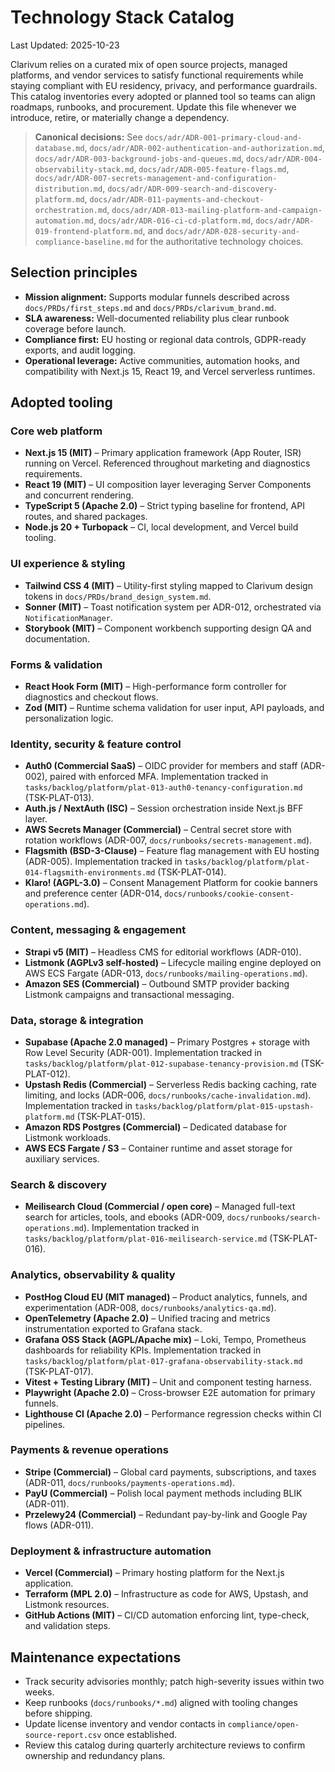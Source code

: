 # Technology Stack Catalog
Last Updated: 2025-10-23

Clarivum relies on a curated mix of open source projects, managed platforms, and vendor services to satisfy functional requirements while staying compliant with EU residency, privacy, and performance guardrails. This catalog inventories every adopted or planned tool so teams can align roadmaps, runbooks, and procurement. Update this file whenever we introduce, retire, or materially change a dependency.

> **Canonical decisions:** See `docs/adr/ADR-001-primary-cloud-and-database.md`, `docs/adr/ADR-002-authentication-and-authorization.md`, `docs/adr/ADR-003-background-jobs-and-queues.md`, `docs/adr/ADR-004-observability-stack.md`, `docs/adr/ADR-005-feature-flags.md`, `docs/adr/ADR-007-secrets-management-and-configuration-distribution.md`, `docs/adr/ADR-009-search-and-discovery-platform.md`, `docs/adr/ADR-011-payments-and-checkout-orchestration.md`, `docs/adr/ADR-013-mailing-platform-and-campaign-automation.md`, `docs/adr/ADR-016-ci-cd-platform.md`, `docs/adr/ADR-019-frontend-platform.md`, and `docs/adr/ADR-028-security-and-compliance-baseline.md` for the authoritative technology choices.

## Selection principles
- **Mission alignment:** Supports modular funnels described across `docs/PRDs/first_steps.md` and `docs/PRDs/clarivum_brand.md`.
- **SLA awareness:** Well-documented reliability plus clear runbook coverage before launch.
- **Compliance first:** EU hosting or regional data controls, GDPR-ready exports, and audit logging.
- **Operational leverage:** Active communities, automation hooks, and compatibility with Next.js 15, React 19, and Vercel serverless runtimes.

## Adopted tooling

### Core web platform
- **Next.js 15 (MIT)** – Primary application framework (App Router, ISR) running on Vercel. Referenced throughout marketing and diagnostics requirements.
- **React 19 (MIT)** – UI composition layer leveraging Server Components and concurrent rendering.
- **TypeScript 5 (Apache 2.0)** – Strict typing baseline for frontend, API routes, and shared packages.
- **Node.js 20 + Turbopack** – CI, local development, and Vercel build tooling.

### UI experience & styling
- **Tailwind CSS 4 (MIT)** – Utility-first styling mapped to Clarivum design tokens in `docs/PRDs/brand_design_system.md`.
- **Sonner (MIT)** – Toast notification system per ADR-012, orchestrated via `NotificationManager`.
- **Storybook (MIT)** – Component workbench supporting design QA and documentation.

### Forms & validation
- **React Hook Form (MIT)** – High-performance form controller for diagnostics and checkout flows.
- **Zod (MIT)** – Runtime schema validation for user input, API payloads, and personalization logic.

### Identity, security & feature control
- **Auth0 (Commercial SaaS)** – OIDC provider for members and staff (ADR-002), paired with enforced MFA. Implementation tracked in `tasks/backlog/platform/plat-013-auth0-tenancy-configuration.md` (TSK-PLAT-013).
- **Auth.js / NextAuth (ISC)** – Session orchestration inside Next.js BFF layer.
- **AWS Secrets Manager (Commercial)** – Central secret store with rotation workflows (ADR-007, `docs/runbooks/secrets-management.md`).
- **Flagsmith (BSD-3-Clause)** – Feature flag management with EU hosting (ADR-005). Implementation tracked in `tasks/backlog/platform/plat-014-flagsmith-environments.md` (TSK-PLAT-014).
- **Klaro! (AGPL-3.0)** – Consent Management Platform for cookie banners and preference center (ADR-014, `docs/runbooks/cookie-consent-operations.md`).

### Content, messaging & engagement
- **Strapi v5 (MIT)** – Headless CMS for editorial workflows (ADR-010).
- **Listmonk (AGPLv3 self-hosted)** – Lifecycle mailing engine deployed on AWS ECS Fargate (ADR-013, `docs/runbooks/mailing-operations.md`).
- **Amazon SES (Commercial)** – Outbound SMTP provider backing Listmonk campaigns and transactional messaging.

### Data, storage & integration
- **Supabase (Apache 2.0 managed)** – Primary Postgres + storage with Row Level Security (ADR-001). Implementation tracked in `tasks/backlog/platform/plat-012-supabase-tenancy-provision.md` (TSK-PLAT-012).
- **Upstash Redis (Commercial)** – Serverless Redis backing caching, rate limiting, and locks (ADR-006, `docs/runbooks/cache-invalidation.md`). Implementation tracked in `tasks/backlog/platform/plat-015-upstash-platform.md` (TSK-PLAT-015).
- **Amazon RDS Postgres (Commercial)** – Dedicated database for Listmonk workloads.
- **AWS ECS Fargate / S3** – Container runtime and asset storage for auxiliary services.

### Search & discovery
- **Meilisearch Cloud (Commercial / open core)** – Managed full-text search for articles, tools, and ebooks (ADR-009, `docs/runbooks/search-operations.md`). Implementation tracked in `tasks/backlog/platform/plat-016-meilisearch-service.md` (TSK-PLAT-016).

### Analytics, observability & quality
- **PostHog Cloud EU (MIT managed)** – Product analytics, funnels, and experimentation (ADR-008, `docs/runbooks/analytics-qa.md`).
- **OpenTelemetry (Apache 2.0)** – Unified tracing and metrics instrumentation exported to Grafana stack.
- **Grafana OSS Stack (AGPL/Apache mix)** – Loki, Tempo, Prometheus dashboards for reliability KPIs. Implementation tracked in `tasks/backlog/platform/plat-017-grafana-observability-stack.md` (TSK-PLAT-017).
- **Vitest + Testing Library (MIT)** – Unit and component testing harness.
- **Playwright (Apache 2.0)** – Cross-browser E2E automation for primary funnels.
- **Lighthouse CI (Apache 2.0)** – Performance regression checks within CI pipelines.

### Payments & revenue operations
- **Stripe (Commercial)** – Global card payments, subscriptions, and taxes (ADR-011, `docs/runbooks/payments-operations.md`).
- **PayU (Commercial)** – Polish local payment methods including BLIK (ADR-011).
- **Przelewy24 (Commercial)** – Redundant pay-by-link and Google Pay flows (ADR-011).

### Deployment & infrastructure automation
- **Vercel (Commercial)** – Primary hosting platform for the Next.js application.
- **Terraform (MPL 2.0)** – Infrastructure as code for AWS, Upstash, and Listmonk resources.
- **GitHub Actions (MIT)** – CI/CD automation enforcing lint, type-check, and validation steps.

## Maintenance expectations
- Track security advisories monthly; patch high-severity issues within two weeks.
- Keep runbooks (`docs/runbooks/*.md`) aligned with tooling changes before shipping.
- Update license inventory and vendor contacts in `compliance/open-source-report.csv` once established.
- Review this catalog during quarterly architecture reviews to confirm ownership and redundancy plans.
